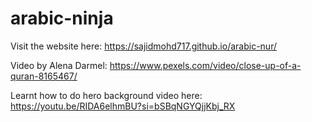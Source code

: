 # arabic-ninja

Visit the website here: https://sajidmohd717.github.io/arabic-nur/

Video by Alena Darmel: https://www.pexels.com/video/close-up-of-a-quran-8165467/

Learnt how to do hero background video here: https://youtu.be/RIDA6elhmBU?si=bSBqNGYQjjKbj_RX


